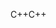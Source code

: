 <span data-ttu-id="82ea8-101">C++</span><span class="sxs-lookup"><span data-stu-id="82ea8-101">C++</span></span>